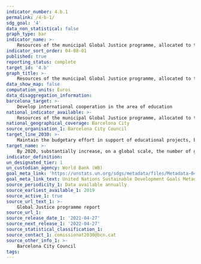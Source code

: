 ```yaml
---
indicator_number: 4.b.1
permalink: /4-b-1/
sdg_goal: '4'
data_non_statistical: false
graph_type: bar
indicator_name: >-
    Resources of the municipal Global Justice programme, allocated to the objective of improving education
indicator_sort_order: 04-08-01
published: true
reporting_status: complete
target_id: '4.b'
graph_title: >-
    Resources of the municipal Global Justice programme, allocated to the objective of improving education
data_show_map: false
computation_units: Euros
data_disaggregation_information:
barcelona_target: >-
    Develop international cooperation in the area of education
national_indicator_available: >-
    Resources of the municipal Global Justice programme, allocated to the objective of improving education
national_geographical_coverage: Barcelona City 
source_organisation_1: Barcelona City Council
target_line_2030: >-
    Maintain the budgetary effort in support of educational projects, both formal and non-formal, located in cities
target_name: >-
    By 2020, substantially increase, on a global scale, the number of grants available for developing countries, especially less advanced countries, small, insular developing states and African countries (...)
indicator_definition:
un_designated_tier: 1
un_custodian_agency: World Bank (WB)
goal_meta_link: 'https://unstats.un.org/sdgs/metadata/files/Metadata-04-0b-01.pdf'
goal_meta_link_text: United Nations Sustainable Development Goals Metadata (pdf 894kB)
source_periodicity_1: Data available annually
source_earliest_available_1: 2019
source_active_1: true
source_url_text_1: >-
    Global Justice programme report  
source_url_1:
source_release_date_1: '2021-04-27'
source_next_release_1: '2022-04-27'
source_statistical_classification_1: 
source_contact_1: comissionat2030@bcn.cat
source_other_info_1: >-
    Barcelona City Council
tags:
---
```

